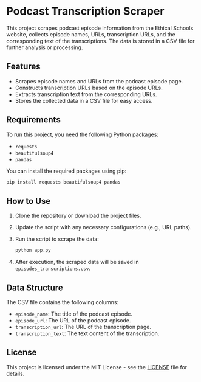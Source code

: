 # Podcast Transcription Scraper

This project scrapes podcast episode information from the Ethical Schools website, collects episode names, URLs, transcription URLs, and the corresponding text of the transcriptions. The data is stored in a CSV file for further analysis or processing.

## Features

- Scrapes episode names and URLs from the podcast episode page.
- Constructs transcription URLs based on the episode URLs.
- Extracts transcription text from the corresponding URLs.
- Stores the collected data in a CSV file for easy access.

## Requirements

To run this project, you need the following Python packages:

- `requests`
- `beautifulsoup4`
- `pandas`

You can install the required packages using pip:

```bash
pip install requests beautifulsoup4 pandas
```

## How to Use

1. Clone the repository or download the project files.
2. Update the script with any necessary configurations (e.g., URL paths).
3. Run the script to scrape the data:

   ```bash
   python app.py
   ```

4. After execution, the scraped data will be saved in `episodes_transcriptions.csv`.

## Data Structure

The CSV file contains the following columns:

- `episode_name`: The title of the podcast episode.
- `episode_url`: The URL of the podcast episode.
- `transcription_url`: The URL of the transcription page.
- `transcription_text`: The text content of the transcription.

## License

This project is licensed under the MIT License - see the [LICENSE](LICENSE) file for details.
